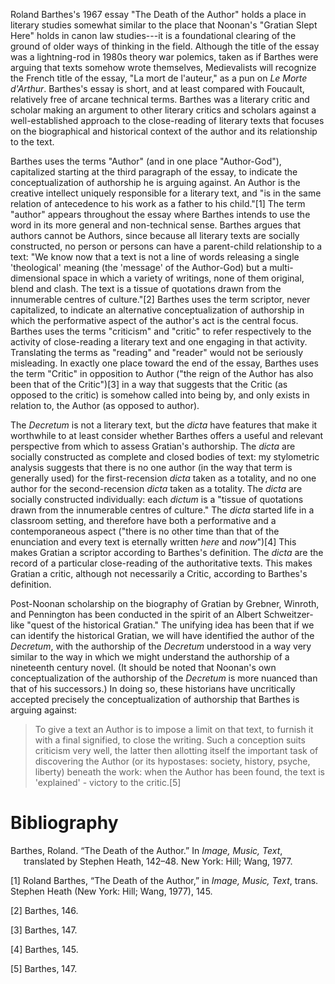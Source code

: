 Roland Barthes's 1967 essay "The Death of the Author" holds a place in
literary studies somewhat similar to the place that Noonan's "Gratian
Slept Here" holds in canon law studies---it is a foundational clearing
of the ground of older ways of thinking in the field. Although the title
of the essay was a lightning-rod in 1980s theory war polemics, taken as
if Barthes were arguing that texts somehow wrote themselves,
Medievalists will recognize the French title of the essay, "La mort de
l'auteur," as a pun on *Le Morte d'Arthur*. Barthes's essay is short,
and at least compared with Foucault, relatively free of arcane technical
terms. Barthes was a literary critic and scholar making an argument to
other literary critics and scholars against a well-established approach
to the close-reading of literary texts that focuses on the biographical
and historical context of the author and its relationship to the text.

Barthes uses the terms "Author" (and in one place "Author-God"),
capitalized starting at the third paragraph of the essay, to indicate
the conceptualization of authorship he is arguing against. An Author is
the creative intellect uniquely responsible for a literary text, and "is
in the same relation of antecedence to his work as a father to his
child."[1] The term "author" appears throughout the essay where Barthes
intends to use the word in its more general and non-technical sense.
Barthes argues that authors cannot be Authors, since because all
literary texts are socially constructed, no person or persons can have a
parent-child relationship to a text: "We know now that a text is not a
line of words releasing a single 'theological' meaning (the 'message' of
the Author-God) but a multi-dimensional space in which a variety of
writings, none of them original, blend and clash. The text is a tissue
of quotations drawn from the innumerable centres of culture."[2] Barthes
uses the term scriptor, never capitalized, to indicate an alternative
conceptualization of authorship in which the performative aspect of the
author's act is the central focus. Barthes uses the terms "criticism"
and "critic" to refer respectively to the activity of close-reading a
literary text and one engaging in that activity. Translating the terms
as "reading" and "reader" would not be seriously misleading. In exactly
one place toward the end of the essay, Barthes uses the term "Critic" in
opposition to Author ("the reign of the Author has also been that of the
Critic")[3] in a way that suggests that the Critic (as opposed to the
critic) is somehow called into being by, and only exists in relation to,
the Author (as opposed to author).

The *Decretum* is not a literary text, but the *dicta* have features
that make it worthwhile to at least consider whether Barthes offers a
useful and relevant perspective from which to assess Gratian's
authorship. The *dicta* are socially constructed as complete and closed
bodies of text: my stylometric analysis suggests that there is no one
author (in the way that term is generally used) for the first-recension
*dicta* taken as a totality, and no one author for the second-recension
*dicta* taken as a totality. The *dicta* are socially constructed
individually: each *dictum* is a "tissue of quotations drawn from the
innumerable centres of culture." The *dicta* started life in a classroom
setting, and therefore have both a performative and a contemporaneous
aspect ("there is no other time than that of the enunciation and every
text is eternally written *here* and *now*")[4] This makes Gratian a
scriptor according to Barthes's definition. The *dicta* are the record
of a particular close-reading of the authoritative texts. This makes
Gratian a critic, although not necessarily a Critic, according to
Barthes's definition.

Post-Noonan scholarship on the biography of Gratian by Grebner, Winroth,
and Pennington has been conducted in the spirit of an Albert
Schweitzer-like "quest of the historical Gratian." The unifying idea has
been that if we can identify the historical Gratian, we will have
identified the author of the *Decretum*, with the authorship of the
*Decretum* understood in a way very similar to the way in which we might
understand the authorship of a nineteenth century novel. (It should be
noted that Noonan's own conceptualization of the authorship of the
*Decretum* is more nuanced than that of his successors.) In doing so,
these historians have uncritically accepted precisely the
conceptualization of authorship that Barthes is arguing against:

> To give a text an Author is to impose a limit on that text, to furnish
> it with a final signified, to close the writing. Such a conception
> suits criticism very well, the latter then allotting itself the
> important task of discovering the Author (or its hypostases: society,
> history, psyche, liberty) beneath the work: when the Author has been
> found, the text is 'explained' - victory to the critic.[5]

# Bibliography

<div id="refs" class="references csl-bib-body hanging-indent">

<div id="ref-barthes_death_1977" class="csl-entry">

Barthes, Roland. “The Death of the Author.” In *Image, Music, Text*,
translated by Stephen Heath, 142–48. New York: Hill; Wang, 1977.

</div>

</div>

[1] Roland Barthes, “The Death of the Author,” in *Image, Music, Text*,
trans. Stephen Heath (New York: Hill; Wang, 1977), 145.

[2] Barthes, 146.

[3] Barthes, 147.

[4] Barthes, 145.

[5] Barthes, 147.
